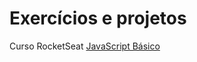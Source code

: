 # Exercícios e projetos
Curso RocketSeat [JavaScript Básico](https://app.rocketseat.com.br/node/curso-java-script)



